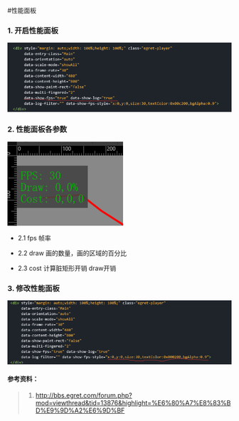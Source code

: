 #性能面板
### 1. 开启性能面板

![](images/setFps.png)

### 2. 性能面板各参数

![](images/fps.png)

+ 2.1 fps 帧率

+ 2.2 draw 画的数量，画的区域的百分比

+ 2.3 cost 计算脏矩形开销 draw开销
### 3. 修改性能面板

![](images/updataFps.png)







#### 参考资料：
> 1. http://bbs.egret.com/forum.php?mod=viewthread&tid=13876&highlight=%E6%80%A7%E8%83%BD%E9%9D%A2%E6%9D%BF
